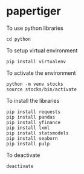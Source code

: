 # papertiger
To use python libraries
```
cd python
```

To setup virtual environment
```
pip install virtualenv
```

To activate the environment
```
python -m venv stocks
source stocks/bin/activate
```

To install the libraries
```
pip install requests
pip install pandas
pip install yfinance
pip install lxml
pip install statsmodels
pip install seaborn
pip install pulp
```

To deactivate
```
deactivate
```


